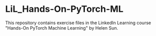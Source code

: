 # LiL_Hands-On-PyTorch-ML
This repository contains exercise files in the LinkedIn Learning course "Hands-On PyTorch Machine Learning" by Helen Sun.
